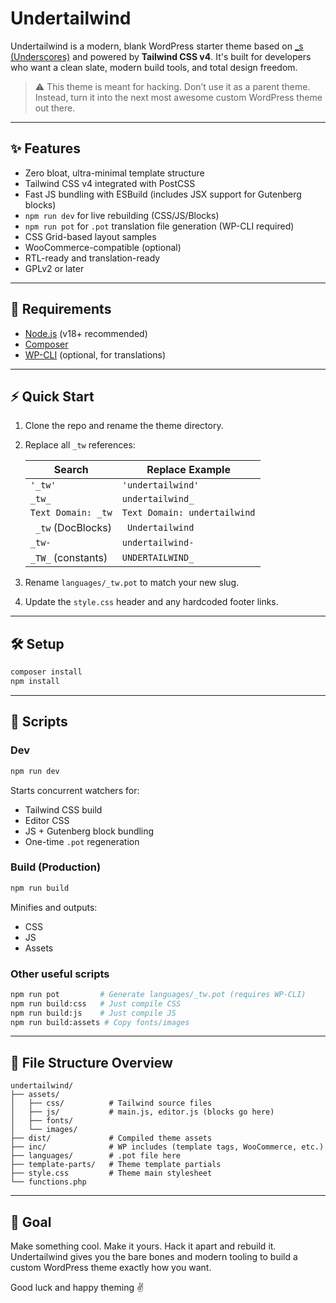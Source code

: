 # Undertailwind

Undertailwind is a modern, blank WordPress starter theme based on [_s (Underscores)](https://underscores.me/) and powered by **Tailwind CSS v4**. It's built for developers who want a clean slate, modern build tools, and total design freedom.

> ⚠️ This theme is meant for hacking. Don’t use it as a parent theme. Instead, turn it into the next most awesome custom WordPress theme out there.

---

## ✨ Features

- Zero bloat, ultra-minimal template structure
- Tailwind CSS v4 integrated with PostCSS
- Fast JS bundling with ESBuild (includes JSX support for Gutenberg blocks)
- `npm run dev` for live rebuilding (CSS/JS/Blocks)
- `npm run pot` for `.pot` translation file generation (WP-CLI required)
- CSS Grid-based layout samples
- WooCommerce-compatible (optional)
- RTL-ready and translation-ready
- GPLv2 or later

---

## 🚀 Requirements

- [Node.js](https://nodejs.org/) (v18+ recommended)
- [Composer](https://getcomposer.org/)
- [WP-CLI](https://wp-cli.org/) (optional, for translations)

---

## ⚡ Quick Start

1. Clone the repo and rename the theme directory.
2. Replace all `_tw` references:

   | Search                        | Replace Example               |
   |------------------------------|-------------------------------|
   | `'_tw'`                      | `'undertailwind'`             |
   | `_tw_`                       | `undertailwind_`              |
   | `Text Domain: _tw`          | `Text Domain: undertailwind`  |
   | ` _tw` (DocBlocks)          | ` Undertailwind`              |
   | `_tw-`                       | `undertailwind-`              |
   | `_TW_` (constants)          | `UNDERTAILWIND_`              |

3. Rename `languages/_tw.pot` to match your new slug.
4. Update the `style.css` header and any hardcoded footer links.

---

## 🛠 Setup

```sh
composer install
npm install
```

---

## 🔧 Scripts

### Dev
```sh
npm run dev
```
Starts concurrent watchers for:
- Tailwind CSS build
- Editor CSS
- JS + Gutenberg block bundling
- One-time `.pot` regeneration

### Build (Production)
```sh
npm run build
```
Minifies and outputs:
- CSS
- JS
- Assets

### Other useful scripts
```sh
npm run pot         # Generate languages/_tw.pot (requires WP-CLI)
npm run build:css   # Just compile CSS
npm run build:js    # Just compile JS
npm run build:assets # Copy fonts/images
```

---

## 🧰 File Structure Overview

```
undertailwind/
├── assets/
│   ├── css/          # Tailwind source files
│   ├── js/           # main.js, editor.js (blocks go here)
│   ├── fonts/
│   └── images/
├── dist/             # Compiled theme assets
├── inc/              # WP includes (template tags, WooCommerce, etc.)
├── languages/        # .pot file here
├── template-parts/   # Theme template partials
├── style.css         # Theme main stylesheet
└── functions.php
```

---

## 🎯 Goal

Make something cool. Make it yours. Hack it apart and rebuild it. Undertailwind gives you the bare bones and modern tooling to build a custom WordPress theme exactly how you want.

Good luck and happy theming ✌️
